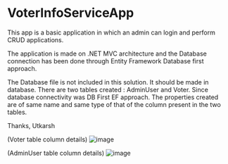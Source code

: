 # VoterInfoServiceApp
This app is a basic application in which an admin can login and perform CRUD applications.

The application is made on .NET MVC architecture and the Database connection has been done through Entity Framework Database first approach.

The Database file is not included in this solution. It should be made in database. There are two tables created : AdminUser and Voter. Since database connectivity was DB First EF approach. The properties created are of same name and same type of that of the column present in the two tables.

Thanks,
Utkarsh

(Voter table column details)
![image](https://user-images.githubusercontent.com/68807205/116056816-d47c7500-a69b-11eb-9f7a-19b5927d3ef6.png)

(AdminUser table column details)
![image](https://user-images.githubusercontent.com/68807205/116056949-f2e27080-a69b-11eb-86e3-dd96aaf0b895.png)
